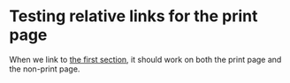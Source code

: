 # Testing relative links for the print page

When we link to [the first section](../first/nested.md), it should work on
both the print page and the non-print page.